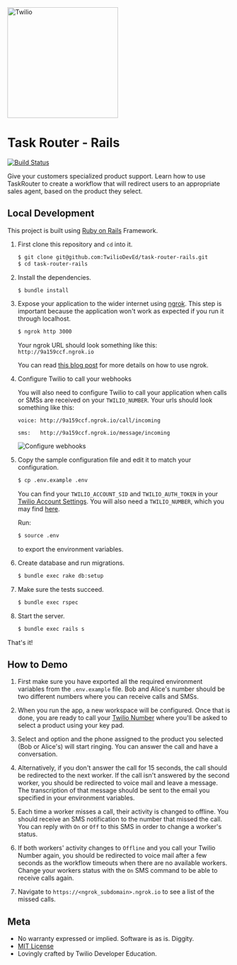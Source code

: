 <a href="https://www.twilio.com">
  <img src="https://static0.twilio.com/marketing/bundles/marketing/img/logos/wordmark-red.svg" alt="Twilio" width="250" />
</a>

# Task Router - Rails

[![Build Status](https://travis-ci.org/TwilioDevEd/task-router-rails.svg?branch=master)](https://travis-ci.org/TwilioDevEd/task-router-rails)

Give your customers specialized product support. Learn how to use TaskRouter to
create a workflow that will redirect users to an appropriate sales agent, based
on the product they select.

## Local Development

This project is built using [Ruby on Rails](http://rubyonrails.org/) Framework.

1. First clone this repository and `cd` into it.

   ```bash
   $ git clone git@github.com:TwilioDevEd/task-router-rails.git
   $ cd task-router-rails
   ```

1. Install the dependencies.

   ```bash
   $ bundle install
   ```

1. Expose your application to the wider internet using [ngrok](http://ngrok.com). This step
   is important because the application won't work as expected if you run it through
   localhost.

   ```bash
   $ ngrok http 3000
   ```

   Your ngrok URL should look something like this: `http://9a159ccf.ngrok.io`

   You can read [this blog post](https://www.twilio.com/blog/2015/09/6-awesome-reasons-to-use-ngrok-when-testing-webhooks.html)
   for more details on how to use ngrok.

1. Configure Twilio to call your webhooks

   You will also need to configure Twilio to call your application when calls or SMSs are received on your `TWILIO_NUMBER`. Your urls should look something like this:

   ```
   voice: http://9a159ccf.ngrok.io/call/incoming

   sms:   http://9a159ccf.ngrok.io/message/incoming
   ```

   ![Configure webhooks](http://howtodocs.s3.amazonaws.com/twilio-number-config-all-med.gif)

1. Copy the sample configuration file and edit it to match your configuration.

   ```bash
   $ cp .env.example .env
   ```

   You can find your `TWILIO_ACCOUNT_SID` and `TWILIO_AUTH_TOKEN` in your
   [Twilio Account Settings](https://www.twilio.com/console/account/settings).
   You will also need a `TWILIO_NUMBER`, which you may find [here](https://www.twilio.com/console/phone-numbers/incoming).

   Run:
   ```bash
   $ source .env
   ```
   to export the environment variables.

1. Create database and run migrations.

   ```bash
   $ bundle exec rake db:setup
   ```

1. Make sure the tests succeed.

   ```bash
   $ bundle exec rspec
   ```

1. Start the server.

   ```bash
   $ bundle exec rails s
   ```

That's it!

## How to Demo

1. First make sure you have exported all the required environment variables from
   the `.env.example` file. Bob and Alice's number should be two different numbers
   where you can receive calls and SMSs.

1. When you run the app, a new workspace will be configured. Once that is done,
   you are ready to call your [Twilio Number](https://www.twilio.com/console/phone-numbers/incoming)
   where you'll be asked to select a product using your key pad.

1. Select and option and the phone assigned to the product you selected (Bob or Alice's)
   will start ringing. You can answer the call and have a conversation.

1. Alternatively, if you don't answer the call for 15 seconds, the call should be
   redirected to the next worker. If the call isn't answered by the second worker,
   you should be redirected to voice mail and leave a message. The transcription
   of that message should be sent to the email you specified in your environment variables.

1. Each time a worker misses a call, their activity is changed to offline. You should
   receive an SMS notification to the number that missed the call. You can reply
   with `On` or `Off` to this SMS in order to change a worker's status.

1. If both workers' activity changes to `Offline` and you call your Twilio Number again,
   you should be redirected to voice mail after a few seconds as the workflow timeouts
   when there are no available workers. Change your workers status with the `On`
   SMS command to be able to receive calls again.

1. Navigate to `https://<ngrok_subdomain>.ngrok.io` to see a list of the missed calls.

## Meta

* No warranty expressed or implied. Software is as is. Diggity.
* [MIT License](http://www.opensource.org/licenses/mit-license.html)
* Lovingly crafted by Twilio Developer Education.

